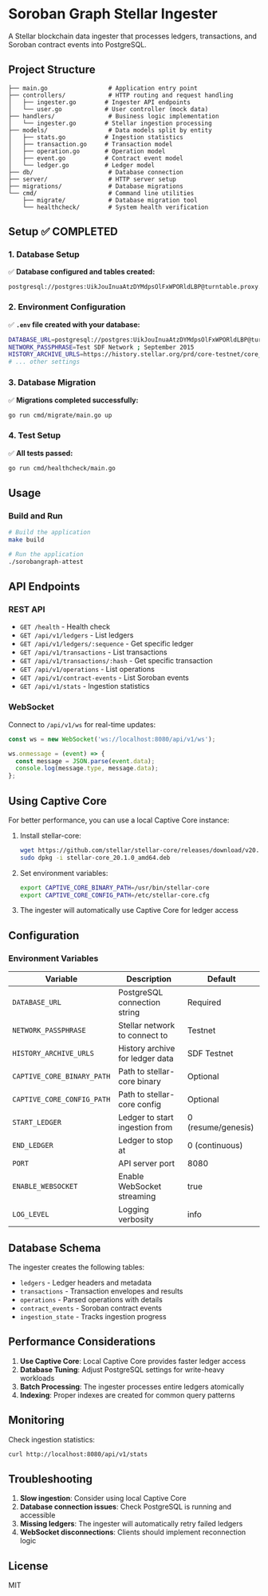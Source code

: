 # Soroban Graph Stellar Ingester

A Stellar blockchain data ingester that processes ledgers, transactions, and Soroban contract events into PostgreSQL.

## Project Structure

```
├── main.go                 # Application entry point
├── controllers/            # HTTP routing and request handling
│   ├── ingester.go        # Ingester API endpoints
│   └── user.go            # User controller (mock data)
├── handlers/               # Business logic implementation
│   └── ingester.go        # Stellar ingestion processing
├── models/                 # Data models split by entity
│   ├── stats.go           # Ingestion statistics
│   ├── transaction.go     # Transaction model
│   ├── operation.go       # Operation model
│   ├── event.go           # Contract event model
│   └── ledger.go          # Ledger model
├── db/                     # Database connection
├── server/                 # HTTP server setup
├── migrations/             # Database migrations
└── cmd/                    # Command line utilities
    ├── migrate/            # Database migration tool
    └── healthcheck/        # System health verification
```

## Setup ✅ COMPLETED

### 1. Database Setup

✅ **Database configured and tables created:**
```
postgresql://postgres:UikJouInuaAtzDYMdpsOlFxWPORldLBP@turntable.proxy.rlwy.net:52543/railway
```

### 2. Environment Configuration

✅ **`.env` file created with your database:**
```bash
DATABASE_URL=postgresql://postgres:UikJouInuaAtzDYMdpsOlFxWPORldLBP@turntable.proxy.rlwy.net:52543/railway
NETWORK_PASSPHRASE=Test SDF Network ; September 2015
HISTORY_ARCHIVE_URLS=https://history.stellar.org/prd/core-testnet/core_testnet_001
# ... other settings
```

### 3. Database Migration

✅ **Migrations completed successfully:**
```bash
go run cmd/migrate/main.go up
```

### 4. Test Setup

✅ **All tests passed:**
```bash
go run cmd/healthcheck/main.go
```

## Usage

### Build and Run

```bash
# Build the application
make build

# Run the application  
./sorobangraph-attest
```

## API Endpoints

### REST API

- `GET /health` - Health check
- `GET /api/v1/ledgers` - List ledgers
- `GET /api/v1/ledgers/:sequence` - Get specific ledger
- `GET /api/v1/transactions` - List transactions
- `GET /api/v1/transactions/:hash` - Get specific transaction
- `GET /api/v1/operations` - List operations
- `GET /api/v1/contract-events` - List Soroban events
- `GET /api/v1/stats` - Ingestion statistics

### WebSocket

Connect to `/api/v1/ws` for real-time updates:

```javascript
const ws = new WebSocket('ws://localhost:8080/api/v1/ws');

ws.onmessage = (event) => {
  const message = JSON.parse(event.data);
  console.log(message.type, message.data);
};
```

## Using Captive Core

For better performance, you can use a local Captive Core instance:

1. Install stellar-core:
   ```bash
   wget https://github.com/stellar/stellar-core/releases/download/v20.1.0/stellar-core_20.1.0_amd64.deb
   sudo dpkg -i stellar-core_20.1.0_amd64.deb
   ```

2. Set environment variables:
   ```bash
   export CAPTIVE_CORE_BINARY_PATH=/usr/bin/stellar-core
   export CAPTIVE_CORE_CONFIG_PATH=/etc/stellar-core.cfg
   ```

3. The ingester will automatically use Captive Core for ledger access

## Configuration

### Environment Variables

| Variable | Description | Default |
|----------|-------------|---------|
| `DATABASE_URL` | PostgreSQL connection string | Required |
| `NETWORK_PASSPHRASE` | Stellar network to connect to | Testnet |
| `HISTORY_ARCHIVE_URLS` | History archive for ledger data | SDF Testnet |
| `CAPTIVE_CORE_BINARY_PATH` | Path to stellar-core binary | Optional |
| `CAPTIVE_CORE_CONFIG_PATH` | Path to stellar-core config | Optional |
| `START_LEDGER` | Ledger to start ingestion from | 0 (resume/genesis) |
| `END_LEDGER` | Ledger to stop at | 0 (continuous) |
| `PORT` | API server port | 8080 |
| `ENABLE_WEBSOCKET` | Enable WebSocket streaming | true |
| `LOG_LEVEL` | Logging verbosity | info |

## Database Schema

The ingester creates the following tables:

- `ledgers` - Ledger headers and metadata
- `transactions` - Transaction envelopes and results
- `operations` - Parsed operations with details
- `contract_events` - Soroban contract events
- `ingestion_state` - Tracks ingestion progress

## Performance Considerations

1. **Use Captive Core**: Local Captive Core provides faster ledger access
2. **Database Tuning**: Adjust PostgreSQL settings for write-heavy workloads
3. **Batch Processing**: The ingester processes entire ledgers atomically
4. **Indexing**: Proper indexes are created for common query patterns

## Monitoring

Check ingestion statistics:
```bash
curl http://localhost:8080/api/v1/stats
```

## Troubleshooting

1. **Slow ingestion**: Consider using local Captive Core
2. **Database connection issues**: Check PostgreSQL is running and accessible
3. **Missing ledgers**: The ingester will automatically retry failed ledgers
4. **WebSocket disconnections**: Clients should implement reconnection logic

## License

MIT